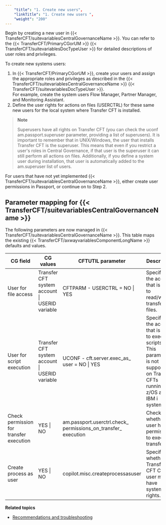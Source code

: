 ```yaml
---
    "title": "1. Create new users",
    "linkTitle": "1. Create new users ",
    "weight": "200"
---
```

Begin by creating a new user in {{< TransferCFT/suitevariablesCentralGovernanceName  >}}. You can refer to the {{< TransferCFT/PrimaryCGorUM  >}} {{< TransferCFT/suitevariablesDocTypeUser  >}} for detailed descriptions of user roles and privileges.

To create new systems users:

1. In {{< TransferCFT/PrimaryCGorUM  >}}, create your users and assign the appropriate roles and privileges as described in the {{< TransferCFT/suitevariablesCentralGovernanceName  >}} {{< TransferCFT/suitevariablesDocTypeUser  >}}.  
    For example, create the system users Flow Manager, Partner Manager, and Monitoring Assistant.
1. Define the user rights for actions on files (USERCTRL) for these same new users for the local system where Transfer CFT is installed.

> **Note**
>
> Superusers have all rights on Transfer CFT (you can check the uconf am.passport.superuser parameter, providing a list of superusers). It is important to remember that in UNIX/Windows, the user that installs Transfer CFT is the superuser. This means that even if you restrict a user's roles in Central Governance, if that user is the superuser it can still perform all actions on files. Additionally, if you define a system user during installation, that user is automatically added to the am.superuser list of users.

For users that have not yet implemented {{< TransferCFT/suitevariablesCentralGovernanceName  >}}, either create user permissions in Passport, or continue on to Step 2.

Parameter mapping for {{< TransferCFT/suitevariablesCentralGovernanceName  >}}
-----------------------------------------------------------------------------------

The following parameters are now managed in {{< TransferCFT/suitevariablesCentralGovernanceName  >}}. This table maps the existing {{< TransferCFT/axwayvariablesComponentLongName  >}} defaults and values.


| CG field  | CG values  | CFTUTIL parameter  | Description  |
| --- | --- | --- | --- |
| User for file access  | <span >Transfer CFT system account</span> &#124; USERID variable  | CFTPARM - USERCTRL = <span >NO</span> &#124; YES  | Specifies the account that is used to read/write transferred files.  |
| User for script execution  | <span >Transfer CFT system account</span> &#124; USERID variable  | UCONF - cft.server.exec_as_ user = <span >NO</span> &#124; YES  | Specifies the account that is used to execute scripts. This parameter is not supported on Transfer CFTs running on z/OS and IBM i systems.  |
| Check permission for transfer execution  | YES &#124; <span >NO</span>  | am.passport.userctrl.check_ permissions_on_transfer_ execution  | Checks whether the user has permissions to execute transfers.  |
| Create process as user  | YES &#124; <span >NO</span>  | copilot.misc.createprocessasuser  | Specifies whether Transfer CFT Copilot user must have system rights.  |


****Related topics****

- [Recommendations and troubleshooting](../user_rights_tips)
